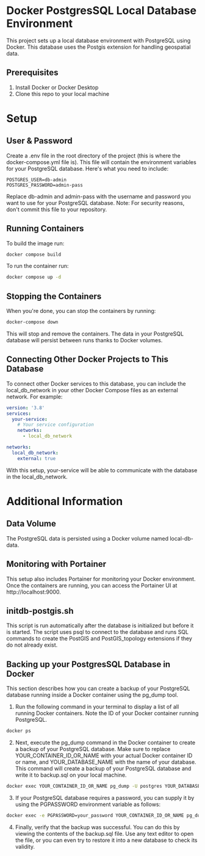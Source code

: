 # Docker PostgresSQL Local Database Environment

This project sets up a local database environment with PostgreSQL using Docker. This database uses the Postgis extension for handling geospatial data.

## Prerequisites

1. Install Docker or Docker Desktop
2. Clone this repo to your local machine

# Setup

## User & Password

Create a .env file in the root directory of the project (this is where the docker-compose.yml file is). This file will contain the environment variables for your PostgreSQL database. Here's what you need to include:

```dotenv
POSTGRES_USER=db-admin
POSTGRES_PASSWORD=admin-pass
```

Replace db-admin and admin-pass with the username and password you want to use for your PostgreSQL database. Note: For security reasons, don't commit this file to your repository.

## Running Containers

To build the image run:

```bash
docker compose build
```

To run the container run:

```bash
docker compose up -d
```

## Stopping the Containers

When you're done, you can stop the containers by running:

```bash
docker-compose down
```

This will stop and remove the containers. The data in your PostgreSQL database will persist between runs thanks to Docker volumes.

## Connecting Other Docker Projects to This Database

To connect other Docker services to this database, you can include the local_db_network in your other Docker Compose files as an external network. For example:

```yaml
version: '3.8'
services:
  your-service:
    # Your service configuration
    networks:
      - local_db_network

networks:
  local_db_network:
    external: true
```

With this setup, your-service will be able to communicate with the database in the local_db_network.

# Additional Information

## Data Volume

The PostgreSQL data is persisted using a Docker volume named local-db-data.

## Monitoring with Portainer

This setup also includes Portainer for monitoring your Docker environment. Once the containers are running, you can access the Portainer UI at http://localhost:9000.

## initdb-postgis.sh

This script is run automatically after the database is initialized but before it is started. The script uses psql to connect to the database and runs SQL commands to create the PostGIS and PostGIS_topology extensions if they do not already exist.

## Backing up your PostgresSQL Database in Docker

This section describes how you can create a backup of your PostgreSQL database running inside a Docker container using the pg_dump tool.

1. Run the following command in your terminal to display a list of all running Docker containers. Note the ID of your Docker container running PostgreSQL. 

```bash
docker ps
```

2. Next, execute the pg_dump command in the Docker container to create a backup of your PostgreSQL database. Make sure to replace YOUR_CONTAINER_ID_OR_NAME with your actual Docker container ID or name, and YOUR_DATABASE_NAME with the name of your database. This command will create a backup of your PostgreSQL database and write it to backup.sql on your local machine.

```bash
docker exec YOUR_CONTAINER_ID_OR_NAME pg_dump -U postgres YOUR_DATABASE_NAME > backup.sql
```

3. If your PostgreSQL database requires a password, you can supply it by using the PGPASSWORD environment variable as follows:

```bash
docker exec -e PGPASSWORD=your_password YOUR_CONTAINER_ID_OR_NAME pg_dump -U postgres YOUR_DATABASE_NAME > backup.sql
```

4. Finally, verify that the backup was successful. You can do this by viewing the contents of the backup.sql file. Use any text editor to open the file, or you can even try to restore it into a new database to check its validity.
